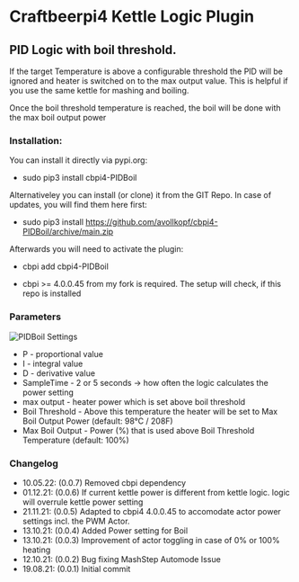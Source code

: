 # Craftbeerpi4 Kettle Logic Plugin

## PID Logic with boil threshold.

If the target Temperature is above a configurable threshold the PID will be ignored and heater is switched on to the max output value. This is helpful if you use the same kettle for mashing and boiling.

Once the boil threshold temperature is reached, the boil will be done with the max boil output power


### Installation:

You can install it directly via pypi.org:	
- sudo pip3 install cbpi4-PIDBoil 

Alternativeley you can install (or clone) it from the GIT Repo. In case of updates, you will find them here first:
- sudo pip3 install https://github.com/avollkopf/cbpi4-PIDBoil/archive/main.zip

Afterwards you will need to activate the plugin:
- cbpi add cbpi4-PIDBoil
	
- cbpi >= 4.0.0.45 from my fork is required. The setup will check, if this repo is installed


### Parameters

![PIDBoil Settings](https://github.com/avollkopf/cbpi4-PIDBoil/blob/main/cbpi4-PIDBoil-logic.png?raw=true)

- P - proportional value
- I - integral value
- D - derivative value
- SampleTime - 2 or 5 seconds -> how often the logic calculates the power setting
- max output - heater power which is set above boil threshold
- Boil Threshold - Above this temperature the heater will be set to Max Boil Output Power (default: 98°C / 208F)
- Max Boil Output - Power (%) that is used above Boil Threshold Temperature (default: 100%)

### Changelog

- 10.05.22: (0.0.7) Removed cbpi dependency
- 01.12.21: (0.0.6) If current kettle power is different from kettle logic. logic will overrule kettle power setting
- 21.11.21: (0.0.5) Adapted to cbpi4 4.0.0.45 to accomodate actor power settings incl. the PWM Actor.
- 13.10.21: (0.0.4) Added Power setting for Boil
- 13.10.21: (0.0.3) Improvement of actor toggling in case of 0% or 100% heating
- 12.10.21: (0.0.2) Bug fixing MashStep Automode Issue
- 19.08.21: (0.0.1) Initial commit

